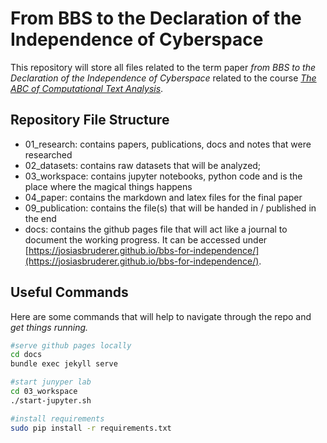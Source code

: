 # From BBS to the Declaration of the Independence of Cyberspace

This repository will store all files related to the term paper _from BBS to the Declaration of the Independence of Cyberspace_ related to the course _[The ABC of Computational Text Analysis](https://aflueckiger.github.io/KED2021/)_.

## Repository File Structure

* 01_research: contains papers, publications, docs and notes that were researched
* 02_datasets: contains raw datasets that will be analyzed;
* 03_workspace: contains jupyter notebooks, python code and is the place where the magical things happens
* 04_paper: contains the markdown and latex files for the final paper
* 09_publication: contains the file(s) that will be handed in / published in the end
* docs: contains the github pages file that will act like a journal to document the working progress. It can be accessed under [https://josiasbruderer.github.io/bbs-for-independence/](https://josiasbruderer.github.io/bbs-for-independence/).

## Useful Commands

Here are some commands that will help to navigate through the repo and _get things running._

```bash
#serve github pages locally
cd docs
bundle exec jekyll serve

#start junyper lab
cd 03_workspace
./start-jupyter.sh

#install requirements
sudo pip install -r requirements.txt
```